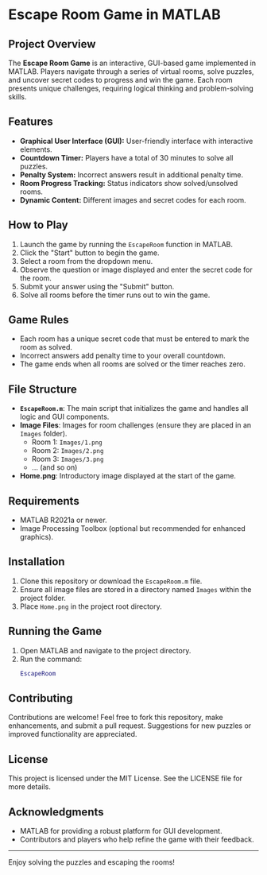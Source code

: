 # Escape Room Game in MATLAB

## Project Overview
The **Escape Room Game** is an interactive, GUI-based game implemented in MATLAB. Players navigate through a series of virtual rooms, solve puzzles, and uncover secret codes to progress and win the game. Each room presents unique challenges, requiring logical thinking and problem-solving skills.

## Features
- **Graphical User Interface (GUI):** User-friendly interface with interactive elements.
- **Countdown Timer:** Players have a total of 30 minutes to solve all puzzles.
- **Penalty System:** Incorrect answers result in additional penalty time.
- **Room Progress Tracking:** Status indicators show solved/unsolved rooms.
- **Dynamic Content:** Different images and secret codes for each room.

## How to Play
1. Launch the game by running the `EscapeRoom` function in MATLAB.
2. Click the "Start" button to begin the game.
3. Select a room from the dropdown menu.
4. Observe the question or image displayed and enter the secret code for the room.
5. Submit your answer using the "Submit" button.
6. Solve all rooms before the timer runs out to win the game.

## Game Rules
- Each room has a unique secret code that must be entered to mark the room as solved.
- Incorrect answers add penalty time to your overall countdown.
- The game ends when all rooms are solved or the timer reaches zero.

## File Structure
- **`EscapeRoom.m`**: The main script that initializes the game and handles all logic and GUI components.
- **Image Files**: Images for room challenges (ensure they are placed in an `Images` folder).
  - Room 1: `Images/1.png`
  - Room 2: `Images/2.png`
  - Room 3: `Images/3.png`
  - ... (and so on)
- **Home.png**: Introductory image displayed at the start of the game.

## Requirements
- MATLAB R2021a or newer.
- Image Processing Toolbox (optional but recommended for enhanced graphics).

## Installation
1. Clone this repository or download the `EscapeRoom.m` file.
2. Ensure all image files are stored in a directory named `Images` within the project folder.
3. Place `Home.png` in the project root directory.

## Running the Game
1. Open MATLAB and navigate to the project directory.
2. Run the command:
   ```matlab
   EscapeRoom
   ```

## Contributing
Contributions are welcome! Feel free to fork this repository, make enhancements, and submit a pull request. Suggestions for new puzzles or improved functionality are appreciated.

## License
This project is licensed under the MIT License. See the LICENSE file for more details.

## Acknowledgments
- MATLAB for providing a robust platform for GUI development.
- Contributors and players who help refine the game with their feedback.

---
Enjoy solving the puzzles and escaping the rooms!

